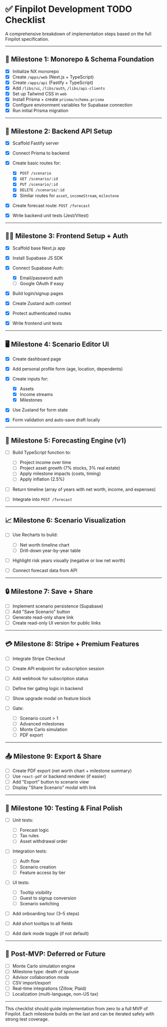 # ✅ Finpilot Development TODO Checklist

A comprehensive breakdown of implementation steps based on the full Finpilot specification.

---

## 🔧 Milestone 1: Monorepo & Schema Foundation

- [x] Initialize NX monorepo
- [x] Create `/apps/web` (Next.js + TypeScript)
- [x] Create `/apps/api` (Fastify + TypeScript)
- [x] Add `/libs/ui`, `/libs/auth`, `/libs/api-clients`
- [x] Set up Tailwind CSS in `web`
- [x] Install Prisma + create `prisma/schema.prisma`
- [x] Configure environment variables for Supabase connection
- [x] Run initial Prisma migration

---

## 🧱 Milestone 2: Backend API Setup

- [x] Scaffold Fastify server
- [x] Connect Prisma to backend
- [x] Create basic routes for:

  - [x] `POST /scenario`
  - [x] `GET /scenario/:id`
  - [x] `PUT /scenario/:id`
  - [x] `DELETE /scenario/:id`
  - [x] Similar routes for `asset`, `incomeStream`, `milestone`

- [x] Create forecast route: `POST /forecast`
- [x] Write backend unit tests (Jest/Vitest)

---

## 🧑‍💻 Milestone 3: Frontend Setup + Auth

- [x] Scaffold base Next.js app
- [x] Install Supabase JS SDK
- [x] Connect Supabase Auth:

  - [x] Email/password auth
  - [ ] Google OAuth if easy

- [x] Build login/signup pages
- [x] Create Zustand auth context
- [x] Protect authenticated routes
- [x] Write frontend unit tests

---

## 🖥 Milestone 4: Scenario Editor UI

- [x] Create dashboard page
- [x] Add personal profile form (age, location, dependents)
- [x] Create inputs for:

  - [x] Assets
  - [x] Income streams
  - [x] Milestones

- [x] Use Zustand for form state
- [x] Form validation and auto-save draft locally

---

## 🧮 Milestone 5: Forecasting Engine (v1)

- [ ] Build TypeScript function to:

  - [ ] Project income over time
  - [ ] Project asset growth (7% stocks, 3% real estate)
  - [ ] Apply milestone impacts (costs, timing)
  - [ ] Apply inflation (2.5%)

- [ ] Return timeline (array of years with net worth, income, and expenses)
- [ ] Integrate into `POST /forecast`

---

## 📈 Milestone 6: Scenario Visualization

- [ ] Use Recharts to build:

  - [ ] Net worth timeline chart
  - [ ] Drill-down year-by-year table

- [ ] Highlight risk years visually (negative or low net worth)
- [ ] Connect forecast data from API

---

## 🔒 Milestone 7: Save + Share

- [ ] Implement scenario persistence (Supabase)
- [ ] Add "Save Scenario" button
- [ ] Generate read-only share link
- [ ] Create read-only UI version for public links

---

## 💳 Milestone 8: Stripe + Premium Features

- [ ] Integrate Stripe Checkout
- [ ] Create API endpoint for subscription session
- [ ] Add webhook for subscription status
- [ ] Define tier gating logic in backend
- [ ] Show upgrade modal on feature block
- [ ] Gate:

  - [ ] Scenario count > 1
  - [ ] Advanced milestones
  - [ ] Monte Carlo simulation
  - [ ] PDF export

---

## 📤 Milestone 9: Export & Share

- [ ] Create PDF export (net worth chart + milestone summary)
- [ ] Use `react-pdf` or backend renderer (if easier)
- [ ] Add "Export" button to scenario view
- [ ] Display "Share Scenario" modal with link

---

## 🧪 Milestone 10: Testing & Final Polish

- [ ] Unit tests:

  - [ ] Forecast logic
  - [ ] Tax rules
  - [ ] Asset withdrawal order

- [ ] Integration tests:

  - [ ] Auth flow
  - [ ] Scenario creation
  - [ ] Feature access by tier

- [ ] UI tests:

  - [ ] Tooltip visibility
  - [ ] Guest to signup conversion
  - [ ] Scenario switching

- [ ] Add onboarding tour (3–5 steps)
- [ ] Add short tooltips to all fields
- [ ] Add dark mode toggle (if not default)

---

## 📝 Post-MVP: Deferred or Future

- [ ] Monte Carlo simulation engine
- [ ] Milestone type: death of spouse
- [ ] Advisor collaboration mode
- [ ] CSV import/export
- [ ] Real-time integrations (Zillow, Plaid)
- [ ] Localization (multi-language, non-US tax)

---

This checklist should guide implementation from zero to a full MVP of Finpilot. Each milestone builds on the last and can be iterated safely with strong test coverage.
